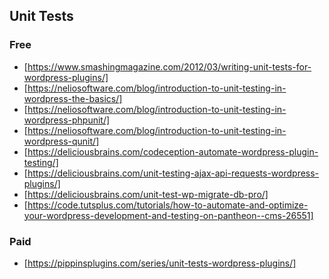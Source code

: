 ## Unit Tests
### Free
- [https://www.smashingmagazine.com/2012/03/writing-unit-tests-for-wordpress-plugins/]
- [https://neliosoftware.com/blog/introduction-to-unit-testing-in-wordpress-the-basics/]
- [https://neliosoftware.com/blog/introduction-to-unit-testing-in-wordpress-phpunit/]
- [https://neliosoftware.com/blog/introduction-to-unit-testing-in-wordpress-qunit/]
- [https://deliciousbrains.com/codeception-automate-wordpress-plugin-testing/]
- [https://deliciousbrains.com/unit-testing-ajax-api-requests-wordpress-plugins/]
- [https://deliciousbrains.com/unit-test-wp-migrate-db-pro/]
- [https://code.tutsplus.com/tutorials/how-to-automate-and-optimize-your-wordpress-development-and-testing-on-pantheon--cms-26551]

### Paid
- [https://pippinsplugins.com/series/unit-tests-wordpress-plugins/]